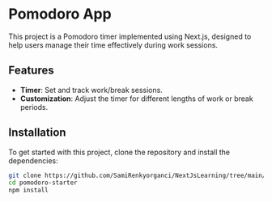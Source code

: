# Pomodoro App

This project is a Pomodoro timer implemented using Next.js, designed to help users manage their time effectively during work sessions. 

## Features

- **Timer**: Set and track work/break sessions.
- **Customization**: Adjust the timer for different lengths of work or break periods.

## Installation

To get started with this project, clone the repository and install the dependencies:

```bash
git clone https://github.com/SamiRenkyorganci/NextJsLearning/tree/main/pomodoro-starter
cd pomodoro-starter
npm install

